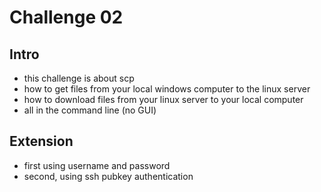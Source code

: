 # Challenge 02
## Intro
* this challenge is about scp
* how to get files from your local windows computer to the linux server
* how to download files from your linux server to your local computer
* all in the command line (no GUI)


## Extension
* first using username and password
* second, using ssh pubkey authentication


